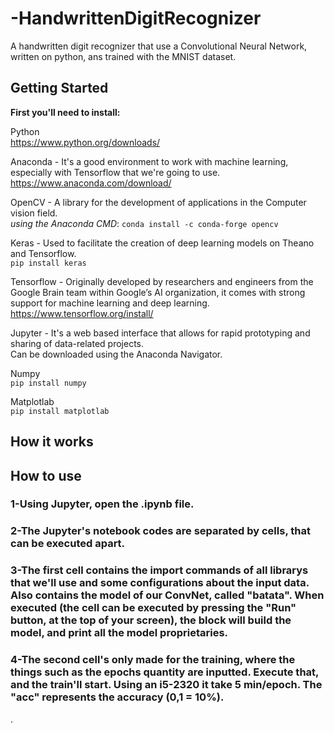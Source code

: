# -HandwrittenDigitRecognizer
A handwritten digit recognizer that use a Convolutional Neural Network, written on python, ans trained with the MNIST dataset.

## Getting Started
**First you'll need to install:**

Python  
https://www.python.org/downloads/

Anaconda - It's a good environment to work with machine learning, especially with Tensorflow that we're going to use.  
https://www.anaconda.com/download/

OpenCV - A library for the development of applications in the Computer vision field.  
*using the Anaconda CMD*: `conda install -c conda-forge opencv`

Keras - Used to facilitate the creation of deep learning models on Theano and Tensorflow.  
`pip install keras`

Tensorflow - Originally developed by researchers and engineers from the Google Brain team within Google’s AI organization, it comes with strong support for machine learning and deep learning.  
https://www.tensorflow.org/install/

Jupyter - It's a web based interface that allows for rapid prototyping and sharing of data-related projects.  
Can be downloaded using the Anaconda Navigator.

Numpy  
`pip install numpy`

Matplotlab  
`pip install matplotlab`  

## How it works
## How to use

### 1-Using Jupyter, open the .ipynb file.

### 2-The Jupyter's notebook codes are separated by cells, that can be executed apart.

### 3-The first cell contains the import commands of all librarys that we'll use and some configurations about the input data. Also contains the model of our ConvNet, called "batata". When executed (the cell can be executed by pressing the "Run" button, at the top of your screen), the block will build the model, and print all the model proprietaries. 

### 4-The second cell's only made for the training, where the things such as the epochs quantity are inputted. Execute that, and the train'll start. Using an i5-2320 it take 5 min/epoch. The "acc" represents the accuracy (0,1 = 10%).


.



